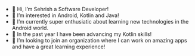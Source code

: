 - 👋 Hi, I’m Sehrish a Software Developer!
- 👀 I’m interested in Android, Kotlin and Java!
- 🌱 I’m currently super enthusiatic about learning new technologies in the Android world. 
- 🌌 In the past year I have been advancing my Kotlin skills!
- 💞️ I’m looking to join an organization where I can work on amazing apps and have a great learning experience!


<!---
sehri18/sehri18 is a ✨ special ✨ repository because its `README.md` (this file) appears on your GitHub profile.
You can click the Preview link to take a look at your changes.
--->

